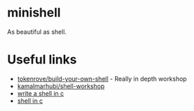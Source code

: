# minishell

As beautiful as shell.


# Useful links

* [tokenrove/build-your-own-shell](https://github.com/tokenrove/build-your-own-shell) - Really in depth workshop
* [kamalmarhubi/shell-workshop](https://github.com/kamalmarhubi/shell-workshop)
* [write a shell in c](https://brennan.io/2015/01/16/write-a-shell-in-c/)
* [shell in c](https://danishpraka.sh/2018/01/15/write-a-shell.html)
